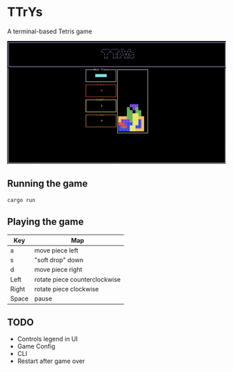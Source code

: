 # TTrYs

A terminal-based Tetris game

![](assets/ttrys.png)

## Running the game

```shell
cargo run
```

## Playing the game

| Key    | Map
|--------|-------
| a      | move piece left
| s      | "soft drop" down
| d      | move piece right
| Left   | rotate piece counterclockwise
| Right  | rotate piece clockwise
| Space  | pause

## TODO

* Controls legend in UI
* Game Config
* CLI
* Restart after game over

